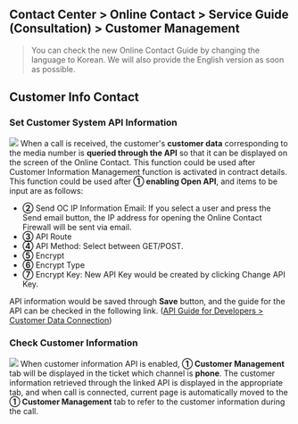 ## Contact Center > Online Contact > Service Guide (Consultation) > Customer Management

> You can check the new Online Contact Guide by changing the language to Korean.
> We will also provide the English version as soon as possible.

## Customer Info Contact
### Set Customer System API Information
![](http://static.toastoven.net/prod_contact_center/2.2.7-(1)_en.png)
When a call is received, the customer's **customer data** corresponding to the media number is **queried through the API** so that it can be displayed on the screen of the Online Contact. This function could be used after Customer Information Management function is activated in contract details.
This function could be used after **① enabling Open API**, and items to be input are as follows:

- **②** Send OC IP Information Email: If you select a user and press the Send email button, the IP address for opening the Online Contact Firewall will be sent via email.
- **③** API Route
- **④** API Method: Select between GET/POST.
- **⑤** Encrypt
- **⑥** Encrypt Type
- **⑦** Encrypt Key: New API Key would be created by clicking Change API Key.

API information would be saved through **Save** button, and the guide for the API can be checked in the following link. ([API Guide for Developers > Customer Data Connection](https://docs.nhncloud.com/en/Contact%20Center/en/online-contact-api-guide-openapi-customer-data/))

### Check Customer Information
![](http://static.toastoven.net/prod_contact_center/2.2.7-(2)_en.png)
When customer information API is enabled, **① Customer Management** tab will be displayed in the ticket which channel is **phone**. The customer information retrieved through the linked API is displayed in the appropriate tab, and when call is connected, current page is automatically moved to the **① Customer Management** tab to refer to the customer information during the call.
